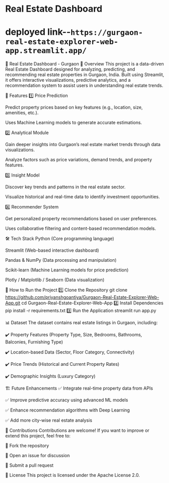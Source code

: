 # Real Estate Dashboard 
# deployed link--`https://gurgaon-real-estate-explorer-web-app.streamlit.app/`
🏡 Real Estate Dashboard - Gurgaon
📌 Overview
This project is a data-driven Real Estate Dashboard designed for analyzing, predicting, and recommending real estate properties in Gurgaon, India. Built using Streamlit, it offers interactive visualizations, predictive analytics, and a recommendation system to assist users in understanding real estate trends.

🎯 Features
1️⃣ Price Prediction

Predict property prices based on key features (e.g., location, size, amenities, etc.).

Uses Machine Learning models to generate accurate estimations.

2️⃣ Analytical Module

Gain deeper insights into Gurgaon’s real estate market trends through data visualizations.

Analyze factors such as price variations, demand trends, and property features.

3️⃣ Insight Model

Discover key trends and patterns in the real estate sector.

Visualize historical and real-time data to identify investment opportunities.

4️⃣ Recommender System

Get personalized property recommendations based on user preferences.

Uses collaborative filtering and content-based recommendation models.

🛠️ Tech Stack
Python (Core programming language)

Streamlit (Web-based interactive dashboard)

Pandas & NumPy (Data processing and manipulation)

Scikit-learn (Machine Learning models for price prediction)

Plotly / Matplotlib / Seaborn (Data visualization)

🚀 How to Run the Project
1️⃣ Clone the Repository
git clone https://github.com/priyanshgoantiya/Gurgaon-Real-Estate-Explorer-Web-App.git
cd Gurgaon-Real-Estate-Explorer-Web-App
2️⃣ Install Dependencies
pip install -r requirements.txt
3️⃣ Run the Application
streamlit run app.py


📊 Dataset
The dataset contains real estate listings in Gurgaon, including:

✔️ Property Features (Property Type, Size, Bedrooms, Bathrooms, Balconies, Furnishing Type)

✔️ Location-based Data (Sector, Floor Category, Connectivity)

✔️ Price Trends (Historical and Current Property Rates)

✔️ Demographic Insights (Luxury Category)

🏗️ Future Enhancements
✅ Integrate real-time property data from APIs

✅ Improve predictive accuracy using advanced ML models

✅ Enhance recommendation algorithms with Deep Learning

✅ Add more city-wise real estate analysis

🤝 Contributions
Contributions are welcome! If you want to improve or extend this project, feel free to:

🔹 Fork the repository

🔹 Open an issue for discussion

🔹 Submit a pull request

📜 License
This project is licensed under the Apache License 2.0.
